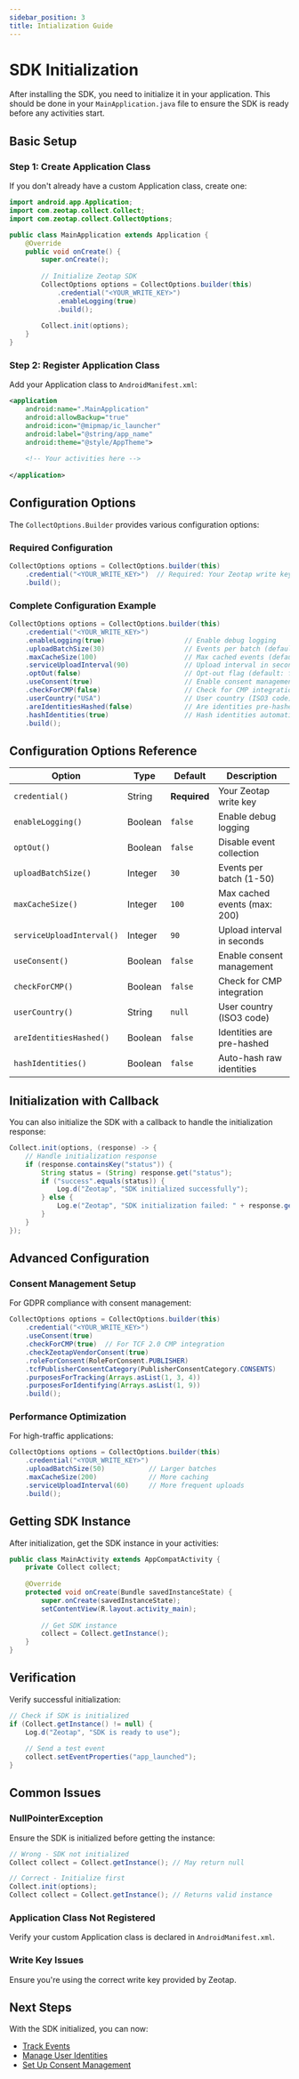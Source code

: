 ```yaml
---
sidebar_position: 3
title: Intialization Guide
---
```


# SDK Initialization

After installing the SDK, you need to initialize it in your application. This should be done in your `MainApplication.java` file to ensure the SDK is ready before any activities start.

## Basic Setup

### Step 1: Create Application Class

If you don't already have a custom Application class, create one:

```java
import android.app.Application;
import com.zeotap.collect.Collect;
import com.zeotap.collect.CollectOptions;

public class MainApplication extends Application {
    @Override
    public void onCreate() {
        super.onCreate();
        
        // Initialize Zeotap SDK
        CollectOptions options = CollectOptions.builder(this)
            .credential("<YOUR_WRITE_KEY>")
            .enableLogging(true)
            .build();
            
        Collect.init(options);
    }
}
```

### Step 2: Register Application Class

Add your Application class to `AndroidManifest.xml`:

```xml
<application
    android:name=".MainApplication"
    android:allowBackup="true"
    android:icon="@mipmap/ic_launcher"
    android:label="@string/app_name"
    android:theme="@style/AppTheme">
    
    <!-- Your activities here -->
    
</application>
```

## Configuration Options

The `CollectOptions.Builder` provides various configuration options:

### Required Configuration

```java
CollectOptions options = CollectOptions.builder(this)
    .credential("<YOUR_WRITE_KEY>")  // Required: Your Zeotap write key
    .build();
```

### Complete Configuration Example

```java
CollectOptions options = CollectOptions.builder(this)
    .credential("<YOUR_WRITE_KEY>")
    .enableLogging(true)                    // Enable debug logging
    .uploadBatchSize(30)                    // Events per batch (default: 30)
    .maxCacheSize(100)                      // Max cached events (default: 100)
    .serviceUploadInterval(90)              // Upload interval in seconds (default: 90)
    .optOut(false)                          // Opt-out flag (default: false)
    .useConsent(true)                       // Enable consent management
    .checkForCMP(false)                     // Check for CMP integration
    .userCountry("USA")                     // User country (ISO3 code)
    .areIdentitiesHashed(false)             // Are identities pre-hashed
    .hashIdentities(true)                   // Hash identities automatically
    .build();
```

## Configuration Options Reference

| Option | Type | Default | Description |
|--------|------|---------|-------------|
| `credential()` | String | **Required** | Your Zeotap write key |
| `enableLogging()` | Boolean | `false` | Enable debug logging |
| `optOut()` | Boolean | `false` | Disable event collection |
| `uploadBatchSize()` | Integer | `30` | Events per batch (1-50) |
| `maxCacheSize()` | Integer | `100` | Max cached events (max: 200) |
| `serviceUploadInterval()` | Integer | `90` | Upload interval in seconds |
| `useConsent()` | Boolean | `false` | Enable consent management |
| `checkForCMP()` | Boolean | `false` | Check for CMP integration |
| `userCountry()` | String | `null` | User country (ISO3 code) |
| `areIdentitiesHashed()` | Boolean | `false` | Identities are pre-hashed |
| `hashIdentities()` | Boolean | `false` | Auto-hash raw identities |

## Initialization with Callback

You can also initialize the SDK with a callback to handle the initialization response:

```java
Collect.init(options, (response) -> {
    // Handle initialization response
    if (response.containsKey("status")) {
        String status = (String) response.get("status");
        if ("success".equals(status)) {
            Log.d("Zeotap", "SDK initialized successfully");
        } else {
            Log.e("Zeotap", "SDK initialization failed: " + response.get("message"));
        }
    }
});
```

## Advanced Configuration

### Consent Management Setup

For GDPR compliance with consent management:

```java
CollectOptions options = CollectOptions.builder(this)
    .credential("<YOUR_WRITE_KEY>")
    .useConsent(true)
    .checkForCMP(true)  // For TCF 2.0 CMP integration
    .checkZeotapVendorConsent(true)
    .roleForConsent(RoleForConsent.PUBLISHER)
    .tcfPublisherConsentCategory(PublisherConsentCategory.CONSENTS)
    .purposesForTracking(Arrays.asList(1, 3, 4))
    .purposesForIdentifying(Arrays.asList(1, 9))
    .build();
```

### Performance Optimization

For high-traffic applications:

```java
CollectOptions options = CollectOptions.builder(this)
    .credential("<YOUR_WRITE_KEY>")
    .uploadBatchSize(50)           // Larger batches
    .maxCacheSize(200)             // More caching
    .serviceUploadInterval(60)     // More frequent uploads
    .build();
```

## Getting SDK Instance

After initialization, get the SDK instance in your activities:

```java
public class MainActivity extends AppCompatActivity {
    private Collect collect;
    
    @Override
    protected void onCreate(Bundle savedInstanceState) {
        super.onCreate(savedInstanceState);
        setContentView(R.layout.activity_main);
        
        // Get SDK instance
        collect = Collect.getInstance();
    }
}
```

## Verification

Verify successful initialization:

```java
// Check if SDK is initialized
if (Collect.getInstance() != null) {
    Log.d("Zeotap", "SDK is ready to use");
    
    // Send a test event
    collect.setEventProperties("app_launched");
}
```

## Common Issues

### NullPointerException
Ensure the SDK is initialized before getting the instance:

```java
// Wrong - SDK not initialized
Collect collect = Collect.getInstance(); // May return null

// Correct - Initialize first
Collect.init(options);
Collect collect = Collect.getInstance(); // Returns valid instance
```

### Application Class Not Registered
Verify your custom Application class is declared in `AndroidManifest.xml`.

### Write Key Issues
Ensure you're using the correct write key provided by Zeotap.

## Next Steps

With the SDK initialized, you can now:
- [Track Events](./tracking/events)
- [Manage User Identities](./user-management/identities)
- [Set Up Consent Management](./consent-management/overview)